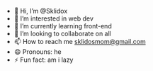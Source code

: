 - 👋 Hi, I’m @Sklidox
- 👀 I’m interested in web dev
- 🌱 I’m currently learning front-end
- 💞️ I’m looking to collaborate on all
- 📫 How to reach me sklidosmom@gmail.com
- 😄 Pronouns: he
- ⚡ Fun fact: am i lazy

<!---
Sklidox/Sklidox is a ✨ special ✨ repository because its `README.md` (this file) appears on your GitHub profile.
You can click the Preview link to take a look at your changes.
--->
